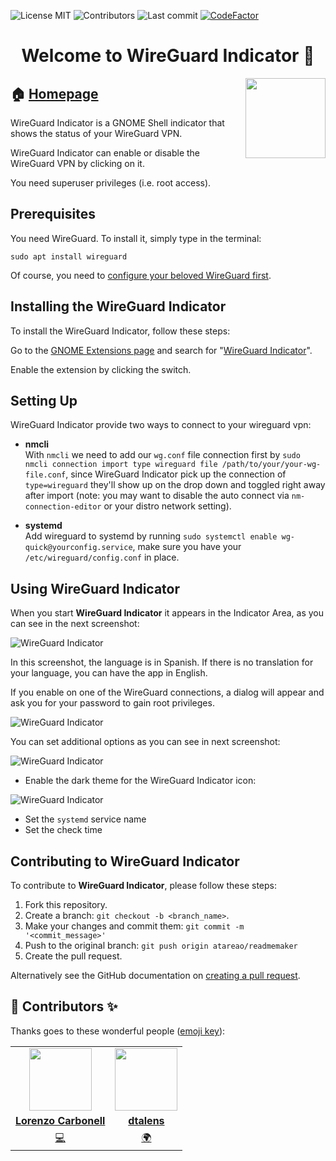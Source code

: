 
<!-- start project-info -->
<!--
project_title: WireGuard Indicator
github_project: https://github.com/atareao/wireguard-indicator
license: MIT
icon: /datos/Sync/Programacion/gnome-shell/wireguard-indicator@atareao.es/icons/wireguard-icon.svg
homepage: https://www.atareao.es/aplicacion/wireguard-indicator
license-badge: True
contributors-badge: True
lastcommit-badge: True
codefactor-badge: True
--->

<!-- end project-info -->

<!-- start badges -->

![License MIT](https://img.shields.io/badge/license-MIT-green)
![Contributors](https://img.shields.io/github/contributors-anon/atareao/wireguard-indicator)
![Last commit](https://img.shields.io/github/last-commit/atareao/wireguard-indicator)
[![CodeFactor](https://www.codefactor.io/repository/github/atareao/wireguard-indicator/badge)](https://www.codefactor.io/repository/github/atareao/wireguard-indicator)
<!-- end badges -->

<!-- start description -->
<h1 align="center">Welcome to <span id="project_title">WireGuard Indicator</span> 👋</h1>
<p>
<a href="https://www.atareao.es/aplicacion/wireguard-indicator" id="homepage" rel="nofollow">
<img align="right" height="128" id="icon" src="icons/wireguard-icon.svg" width="128"/>
</a>
</p>
<h2>🏠 <a href="https://www.atareao.es/aplicacion/wireguard-indicator" id="homepage">Homepage</a></h2>
<p><span id="project_title">WireGuard Indicator</span> is a GNOME Shell indicator that shows the status of your WireGuard VPN.</p>
<p>WireGuard Indicator can enable or disable the WireGuard VPN by clicking on it.</p>
<p>You need superuser privileges (i.e. root access).</p>

<!-- end description -->

<!-- start prerequisites -->
## Prerequisites

You need WireGuard. To install it, simply type in the terminal:

```
sudo apt install wireguard
```

Of course, you need to [configure your beloved WireGuard first](https://www.wireguard.com/quickstart/).

<!-- end prerequisites -->

<!-- start installing -->
## Installing the <span id="project_title">WireGuard Indicator</span>

To install the <span id="project_title">WireGuard Indicator</span>, follow these steps:

Go to the [GNOME Extensions page](https://extensions.gnome.org/) and search for "[WireGuard Indicator](https://extensions.gnome.org/extension/3612/wireguard-indicator/)".

Enable the extension by clicking the switch.

<!-- end installing -->

## Setting Up

<span id="project_title">WireGuard Indicator</span> provide two ways to connect to your wireguard vpn:

- **nmcli**  
With `nmcli` we need to add our `wg.conf` file connection first by `sudo nmcli connection import type wireguard file /path/to/your/your-wg-file.conf`, since <span id="project_title">WireGuard Indicator</span> pick up the connection of `type=wireguard` they'll show up on the drop down and toggled right away after import (note: you may want to disable the auto connect via `nm-connection-editor` or your distro network setting).

- **systemd**  
Add wireguard to systemd by running `sudo systemctl enable wg-quick@yourconfig.service`, make sure you have your `/etc/wireguard/config.conf` in place.

<!-- start using -->
## Using <span id="project_title">WireGuard Indicator</span>

When you start **<span id="project_title">WireGuard Indicator</span>** it appears in the Indicator Area, as you can see in the next screenshot:

![WireGuard Indicator](./screenshots/screenshot_01.png)

In this screenshot, the language is in Spanish. If there is no translation for your language, you can have the app in English.

If you enable on one of the WireGuard connections, a dialog will appear and ask you for your password to gain root privileges.

![WireGuard Indicator](./screenshots/screenshot_02.png)

You can set additional options as you can see in next screenshot:

![WireGuard Indicator](./screenshots/screenshot_03.png)

* Enable the dark theme for the WireGuard Indicator icon:

![WireGuard Indicator](./screenshots/screenshot_04.png)

* Set the `systemd` service name
* Set the check time

<!-- end using -->

<!-- start contributing -->
## Contributing to <span id="project_title">WireGuard Indicator</span>

To contribute to **<span id="project_title">WireGuard Indicator</span>**, please follow these steps:

1. Fork this repository.
2. Create a branch: `git checkout -b <branch_name>`.
3. Make your changes and commit them: `git commit -m '<commit_message>'`
4. Push to the original branch: `git push origin atareao/readmemaker`
5. Create the pull request.

Alternatively see the GitHub documentation on [creating a pull request](https://help.github.com/en/github/collaborating-with-issues-and-pull-requests/creating-a-pull-request).

<!-- end contributing -->

<!-- start contributors -->
## 👤 Contributors ✨

Thanks goes to these wonderful people ([emoji key](https://allcontributors.org/docs/en/emoji-key)):



<!-- end contributors -->

<!-- start table-contributors -->

<table id="contributors">
	<tr id="info_avatar">
		<td id="atareao" align="center">
			<a href="https://github.com/atareao">
				<img src="https://avatars3.githubusercontent.com/u/298055?v=4" width="100px"/>
			</a>
		</td>
		<td id="dtalens" align="center">
			<a href="https://github.com/dtalens">
				<img src="https://avatars.githubusercontent.com/u/6631832?v=4" width="100px"/>
			</a>
		</td>
	</tr>
	<tr id="info_name">
		<td id="atareao" align="center">
			<a href="https://github.com/atareao">
				<strong>Lorenzo Carbonell</strong>
			</a>
		</td>
		<td id="dtalens" align="center">
			<a href="https://github.com/dtalens">
				<strong>dtalens</strong>
			</a>
		</td>
	</tr>
	<tr id="info_commit">
		<td id="atareao" align="center">
			<a href="/commits?author=atareao">
				<span id="role">💻</span>
			</a>
		</td>
		<td id="dtalens" align="center">
			<a href="/commits?author=dtalens">
				<span id="role">🌍</span>
			</a>
		</td>
	</tr>
</table>
<!-- end table-contributors -->
